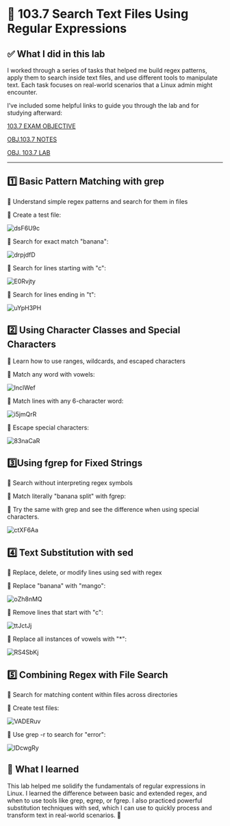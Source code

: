 # 🧪 103.7 Search Text Files Using Regular Expressions 

## ✅ What I did in this lab
I worked through a series of tasks that helped me build regex patterns, apply them to search inside text files, and use different tools to manipulate text. Each task focuses on real-world scenarios that a Linux admin might encounter.

I’ve included some helpful links to guide you through the lab and for studying afterward:

[103.7 EXAM OBJECTIVE](https://www.lpi.org/our-certifications/exam-101-102-objectives/#103.7_Search_text_files_using_regular_expressions)

[OBJ.103.7 NOTES]()

[OBJ. 103.7 LAB]()

---

## 1️⃣ Basic Pattern Matching with grep
🔹 Understand simple regex patterns and search for them in files

🔹 Create a test file:

![dsF6U9c](https://github.com/user-attachments/assets/cf595f78-b599-4b8b-9882-146ae2796540)

🔹 Search for exact match "banana":

![drpjdfD](https://github.com/user-attachments/assets/3259d242-e1e6-44bc-b2d6-84eebd05e1fb)

🔹 Search for lines starting with "c":

![E0Rvjty](https://github.com/user-attachments/assets/46dbece5-ba37-441b-a052-b6ae771619e0)

🔹 Search for lines ending in "t":

![uYpH3PH](https://github.com/user-attachments/assets/754cba57-5386-4bde-9656-fb85fd45593a)


## 2️⃣ Using Character Classes and Special Characters
🔹 Learn how to use ranges, wildcards, and escaped characters

🔹 Match any word with vowels:

![InclWef](https://github.com/user-attachments/assets/0714c311-6662-4b1a-9d2b-58a04983eb28)

🔹 Match lines with any 6-character word:

![i5jmQrR](https://github.com/user-attachments/assets/cbbad6c4-5e55-4ac7-a5f3-0b63a371648a)

🔹 Escape special characters:

![83naCaR](https://github.com/user-attachments/assets/49692345-ea6e-44dd-aa0b-5fef0df504d9)

## 3️⃣Using fgrep for Fixed Strings
🔹 Search without interpreting regex symbols

🔹 Match literally "banana split" with fgrep:

🔹 Try the same with grep and see the difference when using special characters.

![ctXF6Aa](https://github.com/user-attachments/assets/7dbaa6c6-bf42-4668-b31e-01044c82386f)

## 4️⃣ Text Substitution with sed
🔹 Replace, delete, or modify lines using sed with regex

🔹 Replace "banana" with "mango":

![oZh8nMQ](https://github.com/user-attachments/assets/7bfdcefd-ad25-4db9-9b62-5c7b073cd21e)

🔹 Remove lines that start with "c":

![ttJctJj](https://github.com/user-attachments/assets/3a480f60-2c98-40a9-8548-b205ae75a878)

🔹 Replace all instances of vowels with "*":

![RS4SbKj](https://github.com/user-attachments/assets/943d9a68-b7ba-45f9-836a-bf39afd31cce)

## 5️⃣ Combining Regex with File Search
🔹 Search for matching content within files across directories

🔹 Create test files:

![VADERuv](https://github.com/user-attachments/assets/5cdf033e-8312-4066-b906-14dff2fbaea1)

🔹 Use grep -r to search for "error":

![lDcwgRy](https://github.com/user-attachments/assets/1152a5f0-397d-464b-aab4-ea7c9a946514)

## 🧠 What I learned
This lab helped me solidify the fundamentals of regular expressions in Linux. I learned the difference between basic and extended regex, and when to use tools like grep, egrep, or fgrep. I also practiced powerful substitution techniques with sed, which I can use to quickly process and transform text in real-world scenarios. 🚀
